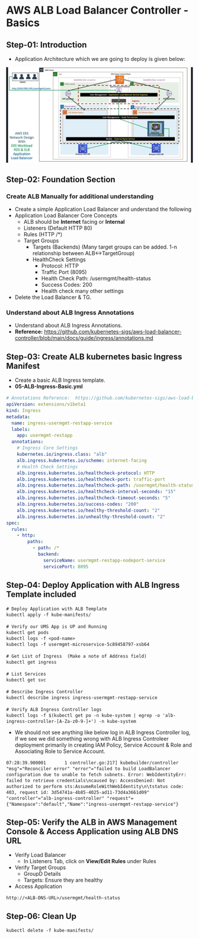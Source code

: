 # AWS ALB Load Balancer Controller - Basics

## Step-01: Introduction

- Application Architecture which we are going to deploy is given below:

![EKS-ALB-LBC](EKS-ALB-LBC.JPG)

## Step-02: Foundation Section

### Create ALB Manually for additional understanding

- Create a simple Application Load Balancer and understand the following
- Application Load Balancer Core Concepts
  - ALB should be **Internet** facing or **Internal**
  - Listeners (Default HTTP 80)
  - Rules (HTTP /\*)
  - Target Groups
    - Targets (Backends) (Many target groups can be added. 1-n relationship between ALB<->TargetGroup)
    - HealthCheck Settings
      - Protocol: HTTP
      - Traffic Port (8095)
      - Health Check Path: /usermgmt/health-status
      - Success Codes: 200
      - Health check many other settings
- Delete the Load Balancer & TG.

### Understand about ALB Ingress Annotations

- Understand about ALB Ingress Annotations.
- **Reference:** https://github.com/kubernetes-sigs/aws-load-balancer-controller/blob/main/docs/guide/ingress/annotations.md

## Step-03: Create ALB kubernetes basic Ingress Manifest

- Create a basic ALB Ingress template.
- **05-ALB-Ingress-Basic.yml**

```yml
# Annotations Reference:  https://github.com/kubernetes-sigs/aws-load-balancer-controller/blob/main/docs/guide/ingress/annotations.md
apiVersion: extensions/v1beta1
kind: Ingress
metadata:
  name: ingress-usermgmt-restapp-service
  labels:
    app: usermgmt-restapp
  annotations:
    # Ingress Core Settings
    kubernetes.io/ingress.class: "alb"
    alb.ingress.kubernetes.io/scheme: internet-facing
    # Health Check Settings
    alb.ingress.kubernetes.io/healthcheck-protocol: HTTP
    alb.ingress.kubernetes.io/healthcheck-port: traffic-port
    alb.ingress.kubernetes.io/healthcheck-path: /usermgmt/health-status
    alb.ingress.kubernetes.io/healthcheck-interval-seconds: "15"
    alb.ingress.kubernetes.io/healthcheck-timeout-seconds: "5"
    alb.ingress.kubernetes.io/success-codes: "200"
    alb.ingress.kubernetes.io/healthy-threshold-count: "2"
    alb.ingress.kubernetes.io/unhealthy-threshold-count: "2"
spec:
  rules:
    - http:
        paths:
          - path: /*
            backend:
              serviceName: usermgmt-restapp-nodeport-service
              servicePort: 8095
```

## Step-04: Deploy Application with ALB Ingress Template included

```
# Deploy Application with ALB Template
kubectl apply -f kube-manifests/

# Verify our UMS App is UP and Running
kubectl get pods
kubectl logs -f <pod-name>
kubectl logs -f usermgmt-microservice-5c89458797-xsb64

# Get List of Ingress  (Make a note of Address field)
kubectl get ingress

# List Services
kubectl get svc

# Describe Ingress Controller
kubectl describe ingress ingress-usermgmt-restapp-service

# Verify ALB Ingress Controller logs
kubectl logs -f $(kubectl get po -n kube-system | egrep -o 'alb-ingress-controller-[A-Za-z0-9-]+') -n kube-system
```

- We should not see anything like below log in ALB Ingress Controller log, if we see we did something wrong with ALB Ingress Controleer deployment primarily in creating IAM Policy, Service Account & Role and Associating Role to Service Account.

```log
07:28:39.900001       1 controller.go:217] kubebuilder/controller "msg"="Reconciler error" "error"="failed to build LoadBalancer configuration due to unable to fetch subnets. Error: WebIdentityErr: failed to retrieve credentials\ncaused by: AccessDenied: Not authorized to perform sts:AssumeRoleWithWebIdentity\n\tstatus code: 403, request id: 3d54741a-4b85-4025-ad11-73d4a3661d09"  "controller"="alb-ingress-controller" "request"={"Namespace":"default","Name":"ingress-usermgmt-restapp-service"}
```

## Step-05: Verify the ALB in AWS Management Console & Access Application using ALB DNS URL

- Verify Load Balancer
  - In Listeners Tab, click on **View/Edit Rules** under Rules
- Verify Target Groups
  - GroupD Details
  - Targets: Ensure they are healthy
- Access Application

```
http://<ALB-DNS-URL>/usermgmt/health-status
```

## Step-06: Clean Up

```
kubectl delete -f kube-manifests/
```
